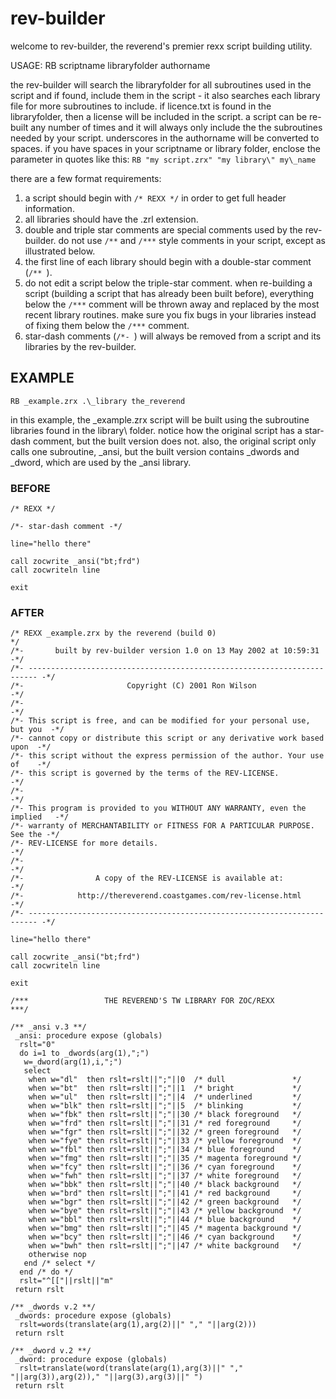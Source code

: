 # rev-builder

welcome to rev-builder, the reverend's premier rexx script building utility.

USAGE:  RB scriptname libraryfolder authorname

the rev-builder will search the libraryfolder for all subroutines used in the script and if found, include them in the script - it also searches each library file for more subroutines to include.  if licence.txt is found in the libraryfolder, then a license will be included in the script.  a script can be re-built any number of times and it will always only include the the subroutines needed by your script.  underscores in the authorname will be converted to spaces.  if you have spaces in your scriptname or library folder, enclose the parameter in quotes like this:  `RB "my script.zrx" "my library\" my\_name`

there are a few format requirements:

1. a script should begin with `/* REXX */` in order to get full header information.
2. all libraries should have the .zrl extension.
3. double and triple star comments are special comments used by the rev-builder.  do not use `/**` and `/***` style comments in your script, except as illustrated below.
4. the first line of each library should begin with a double-star comment (`/** `).
5. do not edit a script below the triple-star comment. when re-building a script (building a script that has already been built before), everything below the `/***` comment will be thrown away and replaced by the most recent library routines.  make sure you fix bugs in your libraries instead of fixing them below the `/***` comment.
6. star-dash comments (`/*- `) will always be removed from a script and its libraries by the rev-builder.

## EXAMPLE

`RB _example.zrx .\_library the_reverend`

in this example, the \_example.zrx script will be built using the subroutine
libraries found in the library\ folder.  notice how the original script has a
star-dash comment, but the built version does not.  also, the original script
only calls one subroutine, \_ansi, but the built version contains \_dwords and
\_dword, which are used by the \_ansi library.

### BEFORE

```
/* REXX */

/*- star-dash comment -*/

line="hello there"

call zocwrite _ansi("bt;frd")
call zocwriteln line

exit
```

### AFTER

```
/* REXX _example.zrx by the reverend (build 0)                                */
/*-       built by rev-builder version 1.0 on 13 May 2002 at 10:59:31        -*/
/*- ------------------------------------------------------------------------ -*/
/*-                       Copyright (C) 2001 Ron Wilson                      -*/
/*-                                                                          -*/
/*- This script is free, and can be modified for your personal use, but you  -*/
/*- cannot copy or distribute this script or any derivative work based upon  -*/
/*- this script without the express permission of the author. Your use of    -*/
/*- this script is governed by the terms of the REV-LICENSE.                 -*/
/*-                                                                          -*/
/*- This program is provided to you WITHOUT ANY WARRANTY, even the implied   -*/
/*- warranty of MERCHANTABILITY or FITNESS FOR A PARTICULAR PURPOSE. See the -*/
/*- REV-LICENSE for more details.                                            -*/
/*-                                                                          -*/
/*-                A copy of the REV-LICENSE is available at:                -*/
/*-            http://thereverend.coastgames.com/rev-license.html            -*/
/*- ------------------------------------------------------------------------ -*/

line="hello there"

call zocwrite _ansi("bt;frd")
call zocwriteln line

exit

/***                 THE REVEREND'S TW LIBRARY FOR ZOC/REXX                 ***/

/** _ansi v.3 **/
 _ansi: procedure expose (globals)
  rslt="0"
  do i=1 to _dwords(arg(1),";")
   w=_dword(arg(1),i,";")
   select
    when w="dl"  then rslt=rslt||";"||0  /* dull               */
    when w="bt"  then rslt=rslt||";"||1  /* bright             */
    when w="ul"  then rslt=rslt||";"||4  /* underlined         */
    when w="blk" then rslt=rslt||";"||5  /* blinking           */
    when w="fbk" then rslt=rslt||";"||30 /* black foreground   */
    when w="frd" then rslt=rslt||";"||31 /* red foreground     */
    when w="fgr" then rslt=rslt||";"||32 /* green foreground   */
    when w="fye" then rslt=rslt||";"||33 /* yellow foreground  */
    when w="fbl" then rslt=rslt||";"||34 /* blue foreground    */
    when w="fmg" then rslt=rslt||";"||35 /* magenta foreground */
    when w="fcy" then rslt=rslt||";"||36 /* cyan foreground    */
    when w="fwh" then rslt=rslt||";"||37 /* white foreground   */
    when w="bbk" then rslt=rslt||";"||40 /* black background   */
    when w="brd" then rslt=rslt||";"||41 /* red background     */
    when w="bgr" then rslt=rslt||";"||42 /* green background   */
    when w="bye" then rslt=rslt||";"||43 /* yellow background  */
    when w="bbl" then rslt=rslt||";"||44 /* blue background    */
    when w="bmg" then rslt=rslt||";"||45 /* magenta background */
    when w="bcy" then rslt=rslt||";"||46 /* cyan background    */
    when w="bwh" then rslt=rslt||";"||47 /* white background   */
    otherwise nop
   end /* select */
  end /* do */
  rslt="^[["||rslt||"m"
 return rslt

/** _dwords v.2 **/
 _dwords: procedure expose (globals)
  rslt=words(translate(arg(1),arg(2)||" "," "||arg(2)))
 return rslt

/** _dword v.2 **/
 _dword: procedure expose (globals)
  rslt=translate(word(translate(arg(1),arg(3)||" "," "||arg(3)),arg(2))," "||arg(3),arg(3)||" ")
 return rslt
```
